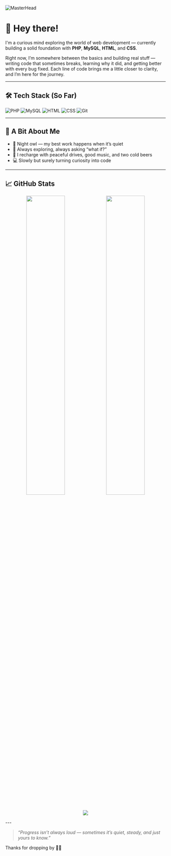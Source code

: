![MasterHead](https://www.digitaladlectio.com/wp-content/uploads/2020/04/New-PNC-Animated-Banners.gif)
# 👋 Hey there!

I'm a curious mind exploring the world of web development — currently building a solid foundation with **PHP**, **MySQL**, **HTML**, and **CSS**.

Right now, I’m somewhere between the basics and building real stuff — writing code that sometimes breaks, learning why it did, and getting better with every bug fixed. Each line of code brings me a little closer to clarity, and I’m here for the journey.

---

## 🛠️ Tech Stack (So Far)
![PHP](https://img.shields.io/badge/-PHP-777BB4?style=for-the-badge&logo=php&logoColor=white)
![MySQL](https://img.shields.io/badge/-MySQL-4479A1?style=for-the-badge&logo=mysql&logoColor=white)
![HTML](https://img.shields.io/badge/-HTML5-E34F26?style=for-the-badge&logo=html5&logoColor=white)
![CSS](https://img.shields.io/badge/-CSS3-1572B6?style=for-the-badge&logo=css3&logoColor=white)
![Git](https://img.shields.io/badge/-Git-F05032?style=for-the-badge&logo=git&logoColor=white)

---

## 🌙 A Bit About Me
- 🦉 Night owl — my best work happens when it’s quiet
- 🤔 Always exploring, always asking “what if?”
- 🍺 I recharge with peaceful drives, good music, and two cold beers
- 💻 Slowly but surely turning curiosity into code

---

## 📈 GitHub Stats
<p align="center">
  <img src="https://github-readme-stats.vercel.app/api?username=macclintx&show_icons=true&theme=tokyonight" width="49%" />
  <img src="https://github-readme-streak-stats.demolab.com/?user=macclintx&theme=tokyonight" width="49%" />
</p>

<p align="center">
  <img src="https://github-readme-activity-graph.vercel.app/graph?username=macclintx&theme=tokyo-night" />
</p>
---

> _“Progress isn’t always loud — sometimes it’s quiet, steady, and just yours to know.”_

Thanks for dropping by 👨‍💻

